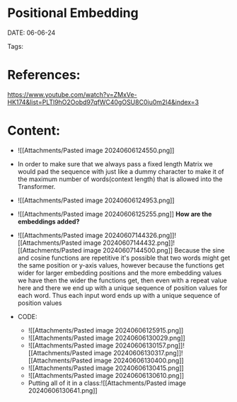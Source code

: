 
# Positional Embedding


DATE:  06-06-24


Tags:

# References:

https://www.youtube.com/watch?v=ZMxVe-HK174&list=PLTl9hO2Oobd97qfWC40gOSU8C0iu0m2l4&index=3




# Content:


- ![[Attachments/Pasted image 20240606124550.png]]
- In order to make sure that we always pass a fixed length Matrix we would pad the sequence with just like a dummy character to make it of the maximum number of words(context length) that is allowed into the Transformer.

- ![[Attachments/Pasted image 20240606124953.png]]
- ![[Attachments/Pasted image 20240606125255.png]]
**How are the embeddings added?**

- ![[Attachments/Pasted image 20240607144326.png]]![[Attachments/Pasted image 20240607144432.png]]![[Attachments/Pasted image 20240607144500.png]]
Because the sine and cosine functions are repetitive it's possible that two words might get the same position or y-axis values, however because the functions get wider for larger embedding positions and the more embedding values we have then the wider the functions get, then even with a repeat value here and there we end up with a unique sequence of position values for each word. Thus each input word ends up with a unique sequence of position values







- CODE:
	- ![[Attachments/Pasted image 20240606125915.png]]
	- ![[Attachments/Pasted image 20240606130029.png]]
	- ![[Attachments/Pasted image 20240606130157.png]]![[Attachments/Pasted image 20240606130317.png]]![[Attachments/Pasted image 20240606130400.png]]
	- ![[Attachments/Pasted image 20240606130415.png]]
	- ![[Attachments/Pasted image 20240606130610.png]]
	- Putting all of it in a class:![[Attachments/Pasted image 20240606130641.png]]
